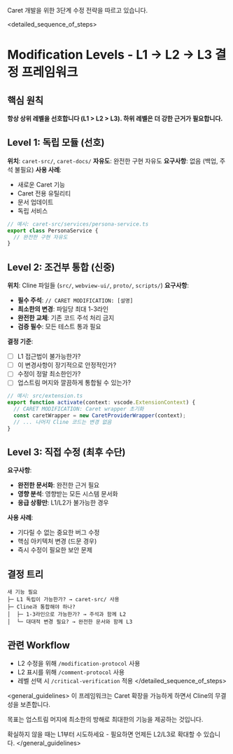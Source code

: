 Caret 개발을 위한 3단계 수정 전략을 따르고 있습니다.

<detailed_sequence_of_steps>
# Modification Levels - L1 → L2 → L3 결정 프레임워크

## 핵심 원칙
**항상 상위 레벨을 선호합니다 (L1 > L2 > L3). 하위 레벨은 더 강한 근거가 필요합니다.**

## Level 1: 독립 모듈 (선호)
**위치**: `caret-src/`, `caret-docs/`
**자유도**: 완전한 구현 자유도
**요구사항**: 없음 (백업, 주석 불필요)
**사용 사례**:
- 새로운 Caret 기능
- Caret 전용 유틸리티
- 문서 업데이트
- 독립 서비스

```typescript
// 예시: caret-src/services/persona-service.ts
export class PersonaService {
  // 완전한 구현 자유도
}
```

## Level 2: 조건부 통합 (신중)
**위치**: Cline 파일들 (`src/`, `webview-ui/`, `proto/`, `scripts/`)
**요구사항**: 
- **필수 주석**: `// CARET MODIFICATION: [설명]`
- **최소한의 변경**: 파일당 최대 1-3라인
- **완전한 교체**: 기존 코드 주석 처리 금지
- **검증 필수**: 모든 테스트 통과 필요

**결정 기준**:
- [ ] L1 접근법이 불가능한가?
- [ ] 이 변경사항이 장기적으로 안정적인가?
- [ ] 수정이 정말 최소한인가?
- [ ] 업스트림 머지와 깔끔하게 통합될 수 있는가?

```typescript
// 예시: src/extension.ts
export function activate(context: vscode.ExtensionContext) {
  // CARET MODIFICATION: Caret wrapper 초기화
  const caretWrapper = new CaretProviderWrapper(context);
  // ... 나머지 Cline 코드는 변경 없음
}
```

## Level 3: 직접 수정 (최후 수단)
**요구사항**:
- **완전한 문서화**: 완전한 근거 필요
- **영향 분석**: 영향받는 모든 시스템 문서화
- **응급 상황만**: L1/L2가 불가능한 경우

**사용 사례**:
- 기다릴 수 없는 중요한 버그 수정
- 핵심 아키텍처 변경 (드문 경우)
- 즉시 수정이 필요한 보안 문제

## 결정 트리
```
새 기능 필요
├─ L1 독립이 가능한가? → caret-src/ 사용
├─ Cline과 통합해야 하나?
│  ├─ 1-3라인으로 가능한가? → 주석과 함께 L2
│  └─ 대대적 변경 필요? → 완전한 문서와 함께 L3
```

## 관련 Workflow
- L2 수정을 위해 `/modification-protocol` 사용
- L2 표시를 위해 `/comment-protocol` 사용
- 레벨 선택 시 `/critical-verification` 적용
</detailed_sequence_of_steps>

<general_guidelines>
이 프레임워크는 Caret 확장을 가능하게 하면서 Cline의 무결성을 보존합니다.

목표는 업스트림 머지에 최소한의 방해로 최대한의 기능을 제공하는 것입니다.

확실하지 않을 때는 L1부터 시도하세요 - 필요하면 언제든 L2/L3로 확대할 수 있습니다.
</general_guidelines>